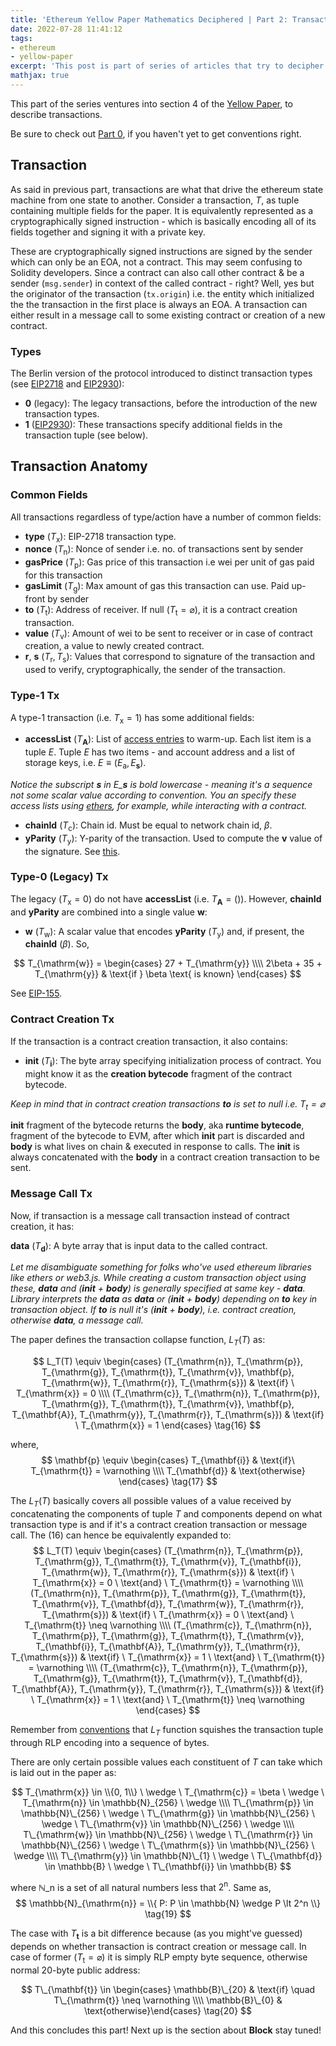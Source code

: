 ```yaml
---
title: 'Ethereum Yellow Paper Mathematics Deciphered | Part 2: Transaction'
date: 2022-07-28 11:41:12
tags:
- ethereum
- yellow-paper
excerpt: 'This post is part of series of articles that try to decipher mathematics in ethereum yellow paper, so that it makes sense to the reader and convey their meaning'
mathjax: true
---
```


This part of the series ventures into section 4 of the [Yellow Paper](https://ethereum.github.io/yellowpaper/paper.pdf), to describe transactions.

Be sure to check out [Part 0](https://blog.nvn.fyi/19/07/2022/ethereum-yellow-paper-mathematics-deciphered-part-0/), if you haven't yet to get conventions right.

## Transaction

As said in previous part, transactions are what that drive the ethereum state machine from one state to another. Consider a transaction, $T$, as tuple containing multiple fields for the paper. It is equivalently represented as a cryptographically signed instruction - which is basically encoding all of its fields together and signing it with a private key.

These are cryptographically signed instructions are signed by the sender which can only be an EOA, not a contract. This may seem confusing to Solidity developers. Since a contract can also call other contract & be a sender (`msg.sender`) in context of the called contract - right? Well, yes but the originator of the transaction (`tx.origin`) i.e. the entity which initialized the the transaction in the first place is always an EOA. A transaction can either result in a message call to some existing contract or creation of a new contract.

### Types
The Berlin version of the protocol introduced to distinct transaction types (see [EIP2718](https://eips.ethereum.org/EIPS/eip-2718) and [EIP2930](https://eips.ethereum.org/EIPS/eip-2930)):
- **0** (legacy): The legacy transactions, before the introduction of the new transaction types.
- **1** ([EIP2930](https://eips.ethereum.org/EIPS/eip-2930)): These transactions specify additional fields in the transaction tuple (see below).

## Transaction Anatomy

### Common Fields
All transactions regardless of type/action have a number of common fields:
- $\mathbf{type}$ ($T_{\mathrm{x}}$): EIP-2718 transaction type.
- $\mathbf{nonce}$ ($T_\mathrm{n}$): Nonce of sender i.e. no. of transactions sent by sender
- $\mathbf{gasPrice}$ ($T_\mathrm{p}$): Gas price of this transaction i.e wei per unit of gas paid for this transaction
- $\mathbf{gasLimit}$ ($T_\mathrm{g}$): Max amount of gas this transaction can use. Paid up-front by sender
- $\mathbf{to}$ ($T_\mathrm{t}$): Address of receiver. If null ($T_\mathrm{t} = \varnothing$), it is a contract creation transaction.
- $\mathbf{value}$ ($T_\mathrm{v}$): Amount of wei to be sent to receiver or in case of contract creation, a value to newly created contract.
- $\mathbf{r}$, $\mathbf{s}$ ($T_\mathrm{r}, T_\mathrm{s}$): Values that correspond to signature of the transaction and used to verify, cryptographically, the sender of the transaction.

### Type-1 Tx
A type-1 transaction (i.e. $T_{\mathrm{x}} = 1$) has some additional fields:

- $\mathbf{accessList}$ ($T_\mathbf{A}$): List of [access entries](https://www.evm.codes/about#accesssets) to warm-up. Each list item is a tuple $E$. Tuple $E$ has two items - and account address and a list of storage keys, i.e. $E \equiv (E_{\mathrm{a}}, E_{\mathbf{s}})$.  
  
_Notice the subscript $\mathbf{s}$ in $E\_{\mathbf{s}}$ is bold lowercase - meaning it's a sequence not some scalar value according to convention. You an specify these access lists using [ethers](https://docs.ethers.io/v5/api/providers/types/#providers-AccessList), for example, while interacting with a contract._

- $\mathbf{chainId}$ ($T_\mathrm{c}$): Chain id. Must be equal to network chain id, $\beta$.
- $\mathbf{yParity}$ ($T_\mathrm{y}$): Y-parity of the transaction. Used to compute the $\mathbf{v}$ value of the signature. See [this](https://ethereum.stackexchange.com/questions/15766/what-does-v-r-s-in-eth-gettransactionbyhash-mean).

### Type-0 (Legacy) Tx
The legacy ($T_{\mathrm{x}} = 0$) do not have $\mathbf{accessList}$ (i.e. $T_{\mathbf{A}} = ()$). However, $\mathbf{chainId}$ and $\mathbf{yParity}$ are combined into a single value $\mathbf{w}$:
- $\mathbf{w}$ ($T_\mathrm{w}$): A scalar value that encodes $\mathbf{yParity}$ ($T_\mathrm{y}$) and, if present, the $\mathbf{chainId}$ ($\beta$).  So,  

$$
T_{\mathrm{w}} = \begin{cases}
27 + T_{\mathrm{y}} \\\\
2\beta + 35 + T_{\mathrm{y}} & \text{if } \beta  \text{ is known}
\end{cases}
$$

See [EIP-155](https://eips.ethereum.org/EIPS/eip-155).

### Contract Creation Tx
If the transaction is a contract creation transaction, it also contains: 
- $\mathbf{init}$ ($T_\mathbf{i}$): The byte array specifying initialization process of contract. You might know it as the **creation bytecode** fragment of the contract bytecode.

_Keep in mind that in contract creation transactions $\mathbf{to}$ is set to null i.e. $T_\mathrm{t} = \varnothing$_

$\mathbf{init}$ fragment of the bytecode returns the $\mathbf{body}$, aka **runtime bytecode**, fragment of the bytecode to EVM, after which $\mathbf{init}$ part is discarded and $\mathbf{body}$ is what lives on chain & executed in response to calls. The $\mathbf{init}$ is always concatenated with the $\mathbf{body}$ in a contract creation transaction to be sent.

### Message Call Tx
Now, if transaction is a message call transaction instead of contract creation, it has:

$\mathbf{data}$ ($T_\mathbf{d}$): A byte array that is input data to the called contract.

_Let me disambiguate something for folks who've used ethereum libraries like ethers or web3.js. While creating a custom transaction object using these, $\mathbf{data}$ and ($\mathbf{init}$ + $\mathbf{body}$) is generally specified at same key - **data**. Library interprets the **data** as $\mathbf{data}$ or ($\mathbf{init}$ + $\mathbf{body}$) depending on **to** key in transaction object. If **to** is null  it's ($\mathbf{init}$ + $\mathbf{body}$), i.e. contract creation, otherwise $\mathbf{data}$, a message call._

The paper defines the transaction collapse function, $L_T(T)$ as:

$$
L_T(T) \equiv \begin{cases}
(T_{\mathrm{n}}, T_{\mathrm{p}}, T_{\mathrm{g}}, T_{\mathrm{t}}, T_{\mathrm{v}}, \mathbf{p}, T_{\mathrm{w}}, T_{\mathrm{r}}, T_{\mathrm{s}}) &  \text{if} \ T_{\mathrm{x}} = 0 \\\\
(T_{\mathrm{c}}, T_{\mathrm{n}}, T_{\mathrm{p}}, T_{\mathrm{g}}, T_{\mathrm{t}}, T_{\mathrm{v}}, \mathbf{p}, T_{\mathbf{A}}, T_{\mathrm{y}}, T_{\mathrm{r}}, T_{\mathrm{s}}) & \text{if} \ T_{\mathrm{x}} = 1 
\end{cases} \tag{16}
$$

where,
$$
\mathbf{p} \equiv \begin{cases}
T_{\mathbf{i}} & \text{if}\ T_{\mathrm{t}} = \varnothing \\\\
T_{\mathbf{d}} & \text{otherwise}
\end{cases} \tag{17}
$$

The $L_T(T)$ basically covers all possible values of a value received by concatenating the components of tuple $T$ and components depend on what transaction type is and if it's a contract creation transaction or message call. The $(16)$ can hence be equivalently expanded to:
$$
L_T(T) \equiv \begin{cases}
(T_{\mathrm{n}}, T_{\mathrm{p}}, T_{\mathrm{g}}, T_{\mathrm{t}}, T_{\mathrm{v}}, T_{\mathbf{i}}, T_{\mathrm{w}}, T_{\mathrm{r}}, T_{\mathrm{s}}) & \text{if} \ T_{\mathrm{x}} = 0 \ \text{and} \ T_{\mathrm{t}} = \varnothing \\\\
(T_{\mathrm{n}}, T_{\mathrm{p}}, T_{\mathrm{g}}, T_{\mathrm{t}}, T_{\mathrm{v}}, T_{\mathbf{d}}, T_{\mathrm{w}}, T_{\mathrm{r}}, T_{\mathrm{s}}) & \text{if} \ T_{\mathrm{x}} = 0 \ \text{and} \ T_{\mathrm{t}} \neq \varnothing \\\\
(T_{\mathrm{c}}, T_{\mathrm{n}}, T_{\mathrm{p}}, T_{\mathrm{g}}, T_{\mathrm{t}}, T_{\mathrm{v}}, T_{\mathbf{i}}, T_{\mathbf{A}}, T_{\mathrm{y}}, T_{\mathrm{r}}, T_{\mathrm{s}}) & \text{if} \ T_{\mathrm{x}} = 1 \ \text{and} \ T_{\mathrm{t}} = \varnothing \\\\
(T_{\mathrm{c}}, T_{\mathrm{n}}, T_{\mathrm{p}}, T_{\mathrm{g}}, T_{\mathrm{t}}, T_{\mathrm{v}}, T_{\mathbf{d}}, T_{\mathbf{A}}, T_{\mathrm{y}}, T_{\mathrm{r}}, T_{\mathrm{s}}) & \text{if} \ T_{\mathrm{x}} = 1 \ \text{and} \ T_{\mathrm{t}} \neq \varnothing
\end{cases}
$$

Remember from [conventions](https://blog.nvn.fyi/19/07/2022/ethereum-yellow-paper-mathematics-deciphered-part-0/) that $L_T$ function squishes the transaction tuple through RLP encoding into a sequence of bytes.

There are only certain possible values each constituent of $T$ can take which is laid out in the paper as:

$$
T_{\mathrm{x}} \in \\{0, 1\\} \ \wedge \ T_{\mathrm{c}} = \beta \ \wedge \ T_{\mathrm{n}} \in \mathbb{N}_{256} \ \wedge \\\\
T\_{\mathrm{p}} \in \mathbb{N}\_{256} \ \wedge \ T\_{\mathrm{g}} \in \mathbb{N}\_{256} \ \wedge \ T\_{\mathrm{v}} \in \mathbb{N}\_{256} \ \wedge \\\\
T\_{\mathrm{w}} \in \mathbb{N}\_{256} \ \wedge \ T\_{\mathrm{r}} \in \mathbb{N}\_{256} \ \wedge \ T\_{\mathrm{s}} \in \mathbb{N}\_{256} \ \wedge \\\\
T\_{\mathrm{y}} \in \mathbb{N}\_{1} \ \wedge \ T\_{\mathbf{d}} \in \mathbb{B} \ \wedge \ T\_{\mathbf{i}} \in \mathbb{B}
$$  

where $\mathbb{N}\_{\mathrm{n}}$ is a set of all natural numbers less that $2^{\mathrm{n}}$. Same as,
$$
\mathbb{N}_{\mathrm{n}} = \\{ P: P \in \mathbb{N} \wedge P \lt 2^n \\} \tag{19}
$$

The case with $T_{\mathbf{t}}$ is a bit difference because (as you might've guessed) depends on whether transaction is contract creation or message call. In case of former ($T_{\mathrm{t}} = \varnothing$) it is simply RLP empty byte sequence, otherwise normal 20-byte public address:

$$
T\_{\mathbf{t}} \in 
\begin{cases} \mathbb{B}\_{20} & \text{if} \quad T\_{\mathrm{t}} \neq \varnothing \\\\
\mathbb{B}\_{0} & \text{otherwise}\end{cases} \tag{20}
$$

And this concludes this part! Next up is the section about **Block** stay tuned!